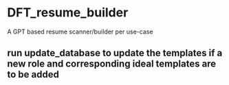 # DFT_resume_builder
 A GPT based resume scanner/builder per use-case

## run update_database to update the templates if a new role and corresponding ideal templates are to be added